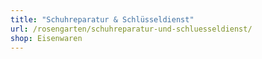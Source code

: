 ```yaml
---
title: "Schuhreparatur & Schlüsseldienst"
url: /rosengarten/schuhreparatur-und-schluesseldienst/
shop: Eisenwaren
---
```

